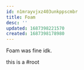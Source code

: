 ```yaml
---
id: n1mrayvjxz403unkppscmbr
title: Foam
desc: ''
updated: 1687398221570
created: 1687398178980
---
```

Foam was fine idk.

this is a #root